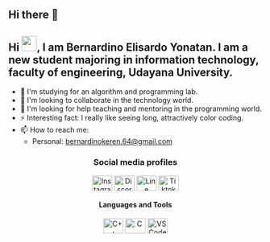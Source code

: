 ## Hi there 👋

<!--
**Dino25-TI/Dino25-TI** is a ✨ _special_ ✨ repository because its `README.md` (this file) appears on your GitHub profile.

-->
## Hi <img src="https://raw.githubusercontent.com/iampavangandhi/iampavangandhi/master/gifs/Hi.gif" width="30px">, I am Bernardino Elisardo Yonatan. I am a new student majoring in information technology, faculty of engineering, Udayana University.

- 🌱 I'm studying for an algorithm and programming lab.
- 👯 I'm looking to collaborate in the technology world.
- 🤔 I'm looking for help teaching and mentoring in the programming world.
- ⚡ Interesting fact: I really like seeing long, attractively color coding.
- 📫 How to reach me: 
     - Personal: bernardinokeren.64@gmail.com

<h3 align="center">Social media profiles</h3>
<p align="center">
<a href="https://www.instagram.com/hai.dino_03/"><img align="center" src="https://cdn.jsdelivr.net/npm/simple-icons@3.0.1/icons/instagram.svg" alt="Instagram profile" height="30" width="40" /></a>
<a href="https://discordapp.com/users/1296430810072612867"><img align="center" src="https://cdn.jsdelivr.net/npm/simple-icons@3.0.1/icons/discord.svg" alt="Discord profile" height="30" width="40" /></a>
<a href="https://line.me/ti/p/TZcdGvcv9s"><img align="center" src="https://cdn.jsdelivr.net/npm/simple-icons@v5/icons/line.svg" alt="Line profile" height="30" width="40" /></a>
<a href="https://www.tiktok.com/@haii.inidino"><img align="center" src="https://cdn.jsdelivr.net/npm/simple-icons@3.0.1/icons/tiktok.svg" alt="Tiktok profile" height="30" width="40" 
/></a> 
</a>
</p>
<h4 align="center">Languages and Tools</h4>
<p align="center">
<img align="center" src="https://cdn.jsdelivr.net/npm/simple-icons@3.0.1/icons/cplusplus.svg" alt="C++" height="30" width="40" />
<img align="center" src="https://cdn.jsdelivr.net/npm/simple-icons@3.0.1/icons/c.svg" alt="C" height="30" width="40" />
<img align="center" src="https://cdn.jsdelivr.net/npm/simple-icons@3.0.1/icons/visualstudiocode.svg" alt=VSCode height="30" width="40" />

</p>



